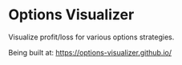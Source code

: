 # Options Visualizer 
Visualize profit/loss for various options strategies. 

Being built at: https://options-visualizer.github.io/
